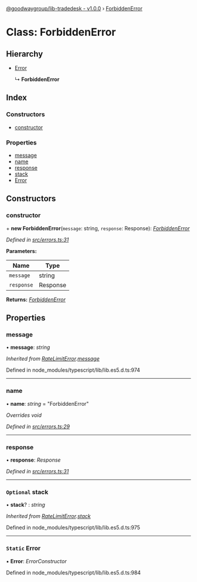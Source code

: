 [@goodwaygroup/lib-tradedesk - v1.0.0](../README.md) › [ForbiddenError](forbiddenerror.md)

# Class: ForbiddenError

## Hierarchy

* [Error](ratelimiterror.md#static-error)

  ↳ **ForbiddenError**

## Index

### Constructors

* [constructor](forbiddenerror.md#constructor)

### Properties

* [message](forbiddenerror.md#message)
* [name](forbiddenerror.md#name)
* [response](forbiddenerror.md#response)
* [stack](forbiddenerror.md#optional-stack)
* [Error](forbiddenerror.md#static-error)

## Constructors

###  constructor

\+ **new ForbiddenError**(`message`: string, `response`: Response): *[ForbiddenError](forbiddenerror.md)*

*Defined in [src/errors.ts:31](https://github.com/GoodwayGroup/lib-tradedesk/blob/d40b7d2/src/errors.ts#L31)*

**Parameters:**

Name | Type |
------ | ------ |
`message` | string |
`response` | Response |

**Returns:** *[ForbiddenError](forbiddenerror.md)*

## Properties

###  message

• **message**: *string*

*Inherited from [RateLimitError](ratelimiterror.md).[message](ratelimiterror.md#message)*

Defined in node_modules/typescript/lib/lib.es5.d.ts:974

___

###  name

• **name**: *string* = "ForbiddenError"

*Overrides void*

*Defined in [src/errors.ts:29](https://github.com/GoodwayGroup/lib-tradedesk/blob/d40b7d2/src/errors.ts#L29)*

___

###  response

• **response**: *Response*

*Defined in [src/errors.ts:31](https://github.com/GoodwayGroup/lib-tradedesk/blob/d40b7d2/src/errors.ts#L31)*

___

### `Optional` stack

• **stack**? : *string*

*Inherited from [RateLimitError](ratelimiterror.md).[stack](ratelimiterror.md#optional-stack)*

Defined in node_modules/typescript/lib/lib.es5.d.ts:975

___

### `Static` Error

▪ **Error**: *ErrorConstructor*

Defined in node_modules/typescript/lib/lib.es5.d.ts:984
